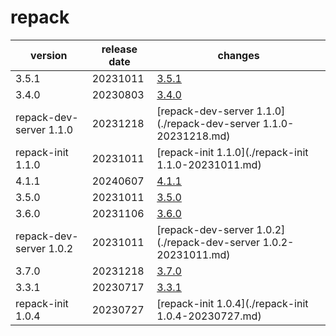 # repack

|         version         | release date |                             changes                              |
|-------------------------|--------------|------------------------------------------------------------------|
| 3.5.1                   | 20231011     | [3.5.1](./3.5.1-20231011.md)                                     |
| 3.4.0                   | 20230803     | [3.4.0](./3.4.0-20230803.md)                                     |
| repack-dev-server 1.1.0 | 20231218     | [repack-dev-server 1.1.0](./repack-dev-server 1.1.0-20231218.md) |
| repack-init 1.1.0       | 20231011     | [repack-init 1.1.0](./repack-init 1.1.0-20231011.md)             |
| 4.1.1                   | 20240607     | [4.1.1](./4.1.1-20240607.md)                                     |
| 3.5.0                   | 20231011     | [3.5.0](./3.5.0-20231011.md)                                     |
| 3.6.0                   | 20231106     | [3.6.0](./3.6.0-20231106.md)                                     |
| repack-dev-server 1.0.2 | 20231011     | [repack-dev-server 1.0.2](./repack-dev-server 1.0.2-20231011.md) |
| 3.7.0                   | 20231218     | [3.7.0](./3.7.0-20231218.md)                                     |
| 3.3.1                   | 20230717     | [3.3.1](./3.3.1-20230717.md)                                     |
| repack-init 1.0.4       | 20230727     | [repack-init 1.0.4](./repack-init 1.0.4-20230727.md)             |

